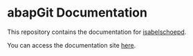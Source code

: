 # abapGit Documentation

This repository contains the documentation for [isabelschoepd](https://github.com/abapGit/abapGit).

You can access the documentation site [here](https://docs.abapgit.org).
